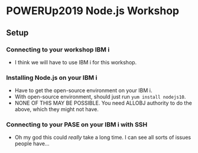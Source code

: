# POWERUp2019 Node.js Workshop

## Setup

### Connecting to your workshop IBM i

* I think we will have to use IBM i for this workshop.

### Installing Node.js on your IBM i

* Have to get the open-source environment on your IBM i.
* With open-source environment, should just run `yum install nodejs10`.
* NONE OF THIS MAY BE POSSIBLE. You need ALLOBJ authority to do the above, which they might not have.

### Connecting to your PASE on your IBM i with SSH

* Oh my god this could _really_ take a long time. I can see all sorts of issues people have...

### 